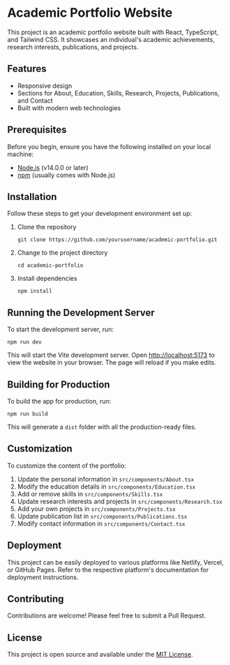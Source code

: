 # Academic Portfolio Website

This project is an academic portfolio website built with React, TypeScript, and Tailwind CSS. It showcases an individual's academic achievements, research interests, publications, and projects.

## Features

- Responsive design
- Sections for About, Education, Skills, Research, Projects, Publications, and Contact
- Built with modern web technologies

## Prerequisites

Before you begin, ensure you have the following installed on your local machine:

- [Node.js](https://nodejs.org/) (v14.0.0 or later)
- [npm](https://www.npmjs.com/) (usually comes with Node.js)

## Installation

Follow these steps to get your development environment set up:

1. Clone the repository
   ```
   git clone https://github.com/yourusername/academic-portfolio.git
   ```

2. Change to the project directory
   ```
   cd academic-portfolio
   ```

3. Install dependencies
   ```
   npm install
   ```

## Running the Development Server

To start the development server, run:

```
npm run dev
```

This will start the Vite development server. Open [http://localhost:5173](http://localhost:5173) to view the website in your browser. The page will reload if you make edits.

## Building for Production

To build the app for production, run:

```
npm run build
```

This will generate a `dist` folder with all the production-ready files.

## Customization

To customize the content of the portfolio:

1. Update the personal information in `src/components/About.tsx`
2. Modify the education details in `src/components/Education.tsx`
3. Add or remove skills in `src/components/Skills.tsx`
4. Update research interests and projects in `src/components/Research.tsx`
5. Add your own projects in `src/components/Projects.tsx`
6. Update publication list in `src/components/Publications.tsx`
7. Modify contact information in `src/components/Contact.tsx`

## Deployment

This project can be easily deployed to various platforms like Netlify, Vercel, or GitHub Pages. Refer to the respective platform's documentation for deployment instructions.

## Contributing

Contributions are welcome! Please feel free to submit a Pull Request.

## License

This project is open source and available under the [MIT License](LICENSE).